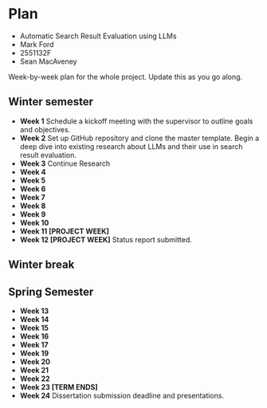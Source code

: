 # Plan

* Automatic Search Result Evaluation using LLMs
* Mark Ford
* 2551132F
* Sean MacAveney

Week-by-week plan for the whole project. Update this as you go along.

## Winter semester

* **Week 1**
Schedule a kickoff meeting with the supervisor to outline goals and objectives.
* **Week 2**
Set up GitHub repository and clone the master template.
Begin a deep dive into existing research about LLMs and their use in search result evaluation.
* **Week 3**
Continue Research
* **Week 4**
* **Week 5**
* **Week 6**
* **Week 7**
* **Week 8**
* **Week 9**
* **Week 10**
* **Week 11 [PROJECT WEEK]**
* **Week 12 [PROJECT WEEK]** Status report submitted.

## Winter break

## Spring Semester

* **Week 13**
* **Week 14**
* **Week 15**
* **Week 16**
* **Week 17**
* **Week 19**
* **Week 20**
* **Week 21**
* **Week 22**
* **Week 23 [TERM ENDS]**
* **Week 24** Dissertation submission deadline and presentations.

